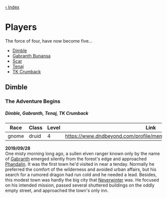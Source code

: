 [‹ Index](README.md)

# Players
The force of four, have now become five...

* [Dimble](#episode-01)
* [Gabranth Bunansa](#episode-02)
* [Scar](#the-scar)
* [Tenaj](#episode-03)
* [TK Crumback](#tk-crumback)

## Dimble
### The Adventure Begins
##### Dimble, Gabranth, Tenaj, TK Crumback

| Race  | Class | Level | Link                                                              |
|-------|-------|-------|-------------------------------------------------------------------|
| gnome | druid | 4     | https://www.dndbeyond.com/profile/memily_mike/characters/17102101 |

**2019/09/28**  
One misty morning long ago, a sullen elven ranger known only by the name of [Gabranth](players.md#gabranth) emerged silently from the forest's edge and approached [Phandalin](locations.md#phandalin). It was the first town he'd visited in near a tenday. Normally he preferred the comfort of the wilderness and avoided urban affairs, but his search for a rumored dragon had run cold and he needed a lead. Besides, this modest town was hardly the big city that [Neverwinter](locations.md#neverwinter) was. He focused on his intended mission, passed several shuttered buildings on the oddly empty street, and approached the town's only inn.